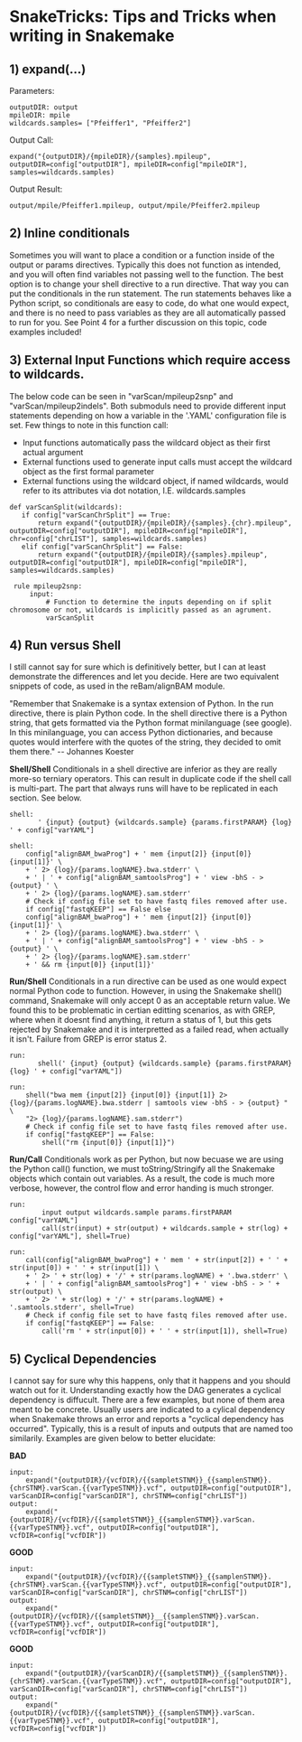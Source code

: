 # SnakeTricks: Tips and Tricks when writing in Snakemake

## 1) expand(...)
Parameters:
```
outputDIR: output
mpileDIR: mpile
wildcards.samples= ["Pfeiffer1", "Pfeiffer2"]
```
Output Call:
```
expand("{outputDIR}/{mpileDIR}/{samples}.mpileup", outputDIR=config["outputDIR"], mpileDIR=config["mpileDIR"], samples=wildcards.samples)
```
Output Result:
```
output/mpile/Pfeiffer1.mpileup, output/mpile/Pfeiffer2.mpileup
```


## 2) Inline conditionals
Sometimes you will want to place a condition or a function inside of the output or params directives. Typically this does not function as
intended, and you will often find variables not passing well to the function. The best option is to change your shell directive to a run
directive. That way you can put the conditionals in the run statement. The run statements behaves like a Python script, so conditionals 
are easy to code, do what one would expect, and there is no need to pass variables as they are all automatically passed to run for you. 
See Point 4 for a further discussion on this topic, code examples included!

## 3) External Input Functions which require access to wildcards.
The below code can be seen in "varScan/mpileup2snp" and "varScan/mpileup2indels". Both submoduls need to provide different input statements
depending on how a variable in the '.YAML' configuration file is set. Few things to note in this function call:
 * Input functions automatically pass the wildcard object as their first actual argument
 * External functions used to generate input calls must accept the wildcard object as the first formal parameter
 * External functions using the wildcard object, if named wildcards, would refer to its attributes via dot notation, I.E. wildcards.samples

```
def varScanSplit(wildcards):
   if config["varScanChrSplit"] == True:
       return expand("{outputDIR}/{mpileDIR}/{samples}.{chr}.mpileup", outputDIR=config["outputDIR"], mpileDIR=config["mpileDIR"], chr=config["chrLIST"], samples=wildcards.samples)
   elif config["varScanChrSplit"] == False:
       return expand("{outputDIR}/{mpileDIR}/{samples}.mpileup", outputDIR=config["outputDIR"], mpileDIR=config["mpileDIR"], samples=wildcards.samples)

 rule mpileup2snp:
     input:
         # Function to determine the inputs depending on if split chromosome or not, wildcards is implicitly passed as an agrument.
         varScanSplit
```

## 4) Run versus Shell
I still cannot say for sure which is definitively better, but I can at least demonstrate the differences and let you decide.
Here are two equivalent snippets of code, as used in the reBam/alignBAM module.

"Remember that Snakemake is a syntax extension of Python. In the run directive, there is plain Python code. In the shell directive there is a Python string, 
that gets formatted via the Python format minilanguage (see google). In this minilanguage, you can access Python dictionaries, and because quotes would 
interfere with the quotes of the string, they decided to omit them there." -- Johannes Koester

**Shell/Shell**
Conditionals in a shell directive are inferior as they are really more-so terniary operators. This can result in duplicate code 
if the shell call is multi-part. The part that always runs will have to be replicated in each section. See below.
```
shell:  
       ' {input} {output} {wildcards.sample} {params.firstPARAM} {log} ' + config["varYAML"]
    
shell:
    config["alignBAM_bwaProg"] + ' mem {input[2]} {input[0]} {input[1]}' \
    + ' 2> {log}/{params.logNAME}.bwa.stderr' \
    + ' | ' + config["alignBAM_samtoolsProg"] + ' view -bhS - > {output} ' \
    + ' 2> {log}/{params.logNAME}.sam.stderr'
    # Check if config file set to have fastq files removed after use.
    if config["fastqKEEP"] == False else 
    config["alignBAM_bwaProg"] + ' mem {input[2]} {input[0]} {input[1]}' \
    + ' 2> {log}/{params.logNAME}.bwa.stderr' \
    + ' | ' + config["alignBAM_samtoolsProg"] + ' view -bhS - > {output} ' \
    + ' 2> {log}/{params.logNAME}.sam.stderr'
    + ' && rm {input[0]} {input[1]}'
```

**Run/Shell**
Conditionals in a run directive can be used as one would expect normal Python code to function. However, in using the Snakemake 
shell() command, Snakemake will only accept 0 as an acceptable return value. We found this to be problematic in certian editting
scenarios, as with GREP, where when it doesnt find anything, it return a status of 1, but this gets rejected by Snakemake and it 
is interpretted as a failed read, when actually it isn't. Failure from GREP is error status 2. 
```
run:  
       shell(' {input} {output} {wildcards.sample} {params.firstPARAM} {log} ' + config["varYAML"])
    
run: 
    shell("bwa mem {input[2]} {input[0]} {input[1]} 2> {log}/{params.logNAME}.bwa.stderr | samtools view -bhS - > {output} " \
    "2> {log}/{params.logNAME}.sam.stderr")
    # Check if config file set to have fastq files removed after use.
    if config["fastqKEEP"] == False:
        shell("rm {input[0]} {input[1]}")
```

**Run/Call**
Conditionals work as per Python, but now becuase we are using the Python call() function, we must toString/Stringify all the Snakemake
objects which contain out variables. As a result, the code is much more verbose, however, the control flow and error handing is much stronger.
```
run:  
        input output wildcards.sample params.firstPARAM config["varYAML"]
        call(str(input) + str(output) + wildcards.sample + str(log) + config["varYAML"], shell=True)
    
run:
    call(config["alignBAM_bwaProg"] + ' mem ' + str(input[2]) + ' ' + str(input[0]) + ' ' + str(input[1]) \
    + ' 2> ' + str(log) + '/' + str(params.logNAME) + '.bwa.stderr' \
    + ' | ' + config["alignBAM_samtoolsProg"] + ' view -bhS - > ' + str(output) \
    + ' 2> ' + str(log) + '/' + str(params.logNAME) + '.samtools.stderr', shell=True) 
    # Check if config file set to have fastq files removed after use.
    if config["fastqKEEP"] == False:
        call('rm ' + str(input[0]) + ' ' + str(input[1]), shell=True)
```

## 5) Cyclical Dependencies
I cannot say for sure why this happens, only that it happens and you should watch out for it. Understanding exactly how the DAG generates a cyclical 
dependency is diffucult. There are a few examples, but none of them area meant to be concrete. Usually users are indicated to a cylical dependency 
when Snakemake throws an error and reports a "cyclical dependency has occurred". Typically, this is a result of inputs and outputs that are named
too similarily. Examples are given below to better elucidate:

**BAD**
```
input:
    expand("{outputDIR}/{vcfDIR}/{{sampletSTNM}}_{{samplenSTNM}}.{chrSTNM}.varScan.{{varTypeSTNM}}.vcf", outputDIR=config["outputDIR"], varScanDIR=config["varScanDIR"], chrSTNM=config["chrLIST"])
output:
    expand("{outputDIR}/{vcfDIR}/{{sampletSTNM}}_{{samplenSTNM}}.varScan.{{varTypeSTNM}}.vcf", outputDIR=config["outputDIR"], vcfDIR=config["vcfDIR"])
```
**GOOD**
```
input:
    expand("{outputDIR}/{vcfDIR}/{{sampletSTNM}}_{{samplenSTNM}}.{chrSTNM}.varScan.{{varTypeSTNM}}.vcf", outputDIR=config["outputDIR"], varScanDIR=config["varScanDIR"], chrSTNM=config["chrLIST"])
output:
    expand("{outputDIR}/{vcfDIR}/{{sampletSTNM}}__{{samplenSTNM}}.varScan.{{varTypeSTNM}}.vcf", outputDIR=config["outputDIR"], vcfDIR=config["vcfDIR"])
```

**GOOD**
```
input:
    expand("{outputDIR}/{varScanDIR}/{{sampletSTNM}}_{{samplenSTNM}}.{chrSTNM}.varScan.{{varTypeSTNM}}.vcf", outputDIR=config["outputDIR"], varScanDIR=config["varScanDIR"], chrSTNM=config["chrLIST"])
output:
    expand("{outputDIR}/{vcfDIR}/{{sampletSTNM}}_{{samplenSTNM}}.varScan.{{varTypeSTNM}}.vcf", outputDIR=config["outputDIR"], vcfDIR=config["vcfDIR"])
```

